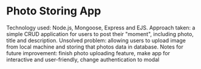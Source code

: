# Photo Storing App

Technology used: Node.js, Mongoose, Express and EJS.
Approach taken: a simple CRUD application for users to post their "moment", including photo, title and description.
Unsolved problem: allowing users to upload image from local machine and storing that photos data in database.
Notes for future improvement: finish photo uploading feature, make app for interactive and user-friendly, change authentication to modal  
